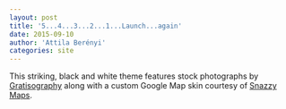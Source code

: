 ```yaml
---
layout: post
title: '5...4...3...2...1...Launch...again'
date: 2015-09-10
author: 'Attila Berényi'
categories: site
---
```


This striking, black and white theme features stock photographs by [Gratisography](http://gratisography.com) along 
with a custom Google Map skin courtesy of <a href="http://snazzymaps.com/">Snazzy Maps</a>.